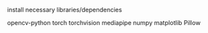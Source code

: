 install necessary libraries/dependencies

opencv-python
torch
torchvision
mediapipe
numpy
matplotlib
Pillow
